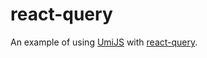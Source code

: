 # react-query

An example of using [UmiJS](https://umijs.org/zh-CN) with [react-query](https://github.com/tannerlinsley/react-query).

